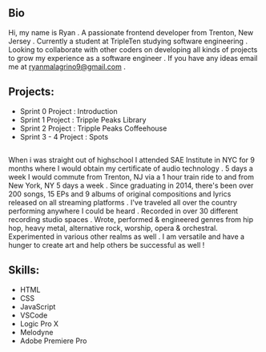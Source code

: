## Bio

Hi, my name is Ryan . A passionate frontend developer from Trenton, New Jersey . Currently a student at TripleTen studying software engineering . Looking to collaborate with other coders on developing all kinds of projects to grow my experience as a software engineer . If you have any ideas email me at ryanmalagrino9@gmail.com .

 ## Projects:

 - Sprint 0 Project : Introduction
 - Sprint 1 Project : Tripple Peaks Library
 - Sprint 2 Project : Tripple Peaks Coffeehouse
 - Sprint 3 - 4 Project : Spots

## 

  When i was straight out of highschool I attended SAE Institute in NYC for 9 months where I would obtain my certificate of audio technology . 5 days a week I would commute from Trenton, NJ via a 1 hour train ride to and from New York, NY 5 days a week . Since graduating in 2014, there's been over 200 songs, 15 EPs and 9 albums of original compositions and lyrics released on all streaming platforms . I've traveled all over the country performing anywhere I could be heard . Recorded in over 30 different recording studio spaces . Wrote, performed & engineered genres from hip hop, heavy metal, alternative rock, worship, opera & orchestral. Experimented in various other realms as well . I am versatile and have a hunger to create art and help others be successful as well !

 ## Skills:

 - HTML
 - CSS
 - JavaScript
 - VSCode
 - Logic Pro X
 - Melodyne
 - Adobe Premiere Pro
